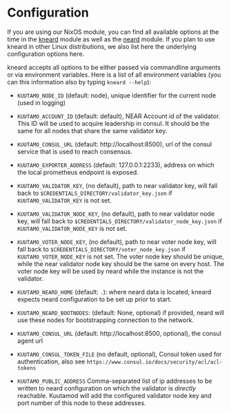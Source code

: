 # Configuration

If you are using our NixOS module, you can find all available options at the
time in the
[kneard](https://github.com/kuutamoaps/kneard/blob/main/nix/modules/kneard/default.nix)
module as well as the
[neard](https://github.com/kuutamoaps/kneard/blob/main/nix/modules/neard/default.nix)
module. If you plan to use kneard in other Linux distributions, we also list
here the underlying configuration options here.

kneard accepts all options to be either passed via commandline arguments or
via environment variables. Here is a list of all environment variables (you can
this information also by typing `kneard --help`):

- `KUUTAMO_NODE_ID` (default: node), unique identifier for the current node (used in logging)
- `KUUTAMO_ACCOUNT_ID` (default: default), NEAR Account id of the validator.
  This ID will be used to acquire leadership in consul. It should be the same
  for all nodes that share the same validator key.
- `KUUTAMO_CONSUL_URL` (default: http://localhost:8500), url of the consul service that is used to reach consensus.
- `KUUTAMO_EXPORTER_ADDRESS` (default: 127.0.0.1:2233), address on which the local prometheus endpoint is exposed.
- `KUUTAMO_VALIDATOR_KEY`, (no default), path to near validator key, will
  fall back to `$CREDENTIALS_DIRECTORY/validator_key.json` if
  `KUUTAMO_VALIDATOR_KEY` is not set.

- `KUUTAMO_VALIDATOR_NODE_KEY`, (no default), path to near validator node key, will
  fall back to `$CREDENTIALS_DIRECTORY/validator_node_key.json` if
  `KUUTAMO_VALIDATOR_NODE_KEY` is not set.

- `KUUTAMO_VOTER_NODE_KEY`, (no default), path to near voter node key, will fall
  back to `$CREDENTIALS_DIRECTORY/voter_node_key.json` if `KUUTAMO_VOTER_NODE_KEY` is
  not set. The voter node key should be unique, while the near validator node
  key should be the same on every host. The voter node key will be used by
  neard while the instance is not the validator.

- `KUUTAMO_NEARD_HOME` (default: `.`): where neard data is located, kneard expects neard configuration
  to be set up prior to start.
- `KUUTAMO_NEARD_BOOTNODES`: (default: None, optional) if provided, neard will
  use these nodes for bootstrapping connection to the network.
  
- `KUUTAMO_CONSUL_URL` (default: http://localhost:8500, optional), the consul agent url 
- `KUUTAMO_CONSUL_TOKEN_FILE` (no default, optional), Consul token used for authentication, also see `https://www.consul.io/docs/security/acl/acl-tokens` 
- `KUUTAMO_PUBLIC_ADDRESS` Comma-separated list of ip addresses to be written
  to neard configuration on which the validator is *directly* reachable.
  Kuutamod will add the configured validator node key and port number of
  this node to these addresses.
